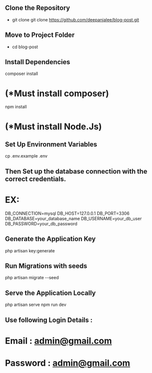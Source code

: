 ## Clone the Repository

- git clone git clone https://github.com/deepanjalee/blog-post.git

## Move to Project Folder
- cd blog-post

## Install Dependencies

composer install 
# (*Must install composer)
npm install 
# (*Must install Node.Js)

## Set Up Environment Variables
cp .env.example .env 
## Then Set up the database connection with the correct credentials.
# EX:
DB_CONNECTION=mysql
DB_HOST=127.0.0.1
DB_PORT=3306
DB_DATABASE=your_database_name
DB_USERNAME=your_db_user
DB_PASSWORD=your_db_password

## Generate the Application Key
php artisan key:generate

## Run Migrations with seeds
php artisan migrate --seed

## Serve the Application Locally
php artisan serve
npm run dev

## Use following Login Details :
# Email    :  admin@gmail.com
# Password :  admin@gmail.com

